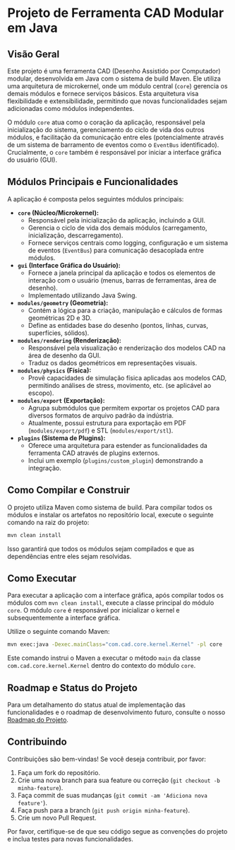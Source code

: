# Projeto de Ferramenta CAD Modular em Java

## Visão Geral

Este projeto é uma ferramenta CAD (Desenho Assistido por Computador) modular, desenvolvida em Java com o sistema de build Maven. Ele utiliza uma arquitetura de microkernel, onde um módulo central (`core`) gerencia os demais módulos e fornece serviços básicos. Esta arquitetura visa flexibilidade e extensibilidade, permitindo que novas funcionalidades sejam adicionadas como módulos independentes.

O módulo `core` atua como o coração da aplicação, responsável pela inicialização do sistema, gerenciamento do ciclo de vida dos outros módulos, e facilitação da comunicação entre eles (potencialmente através de um sistema de barramento de eventos como o `EventBus` identificado). Crucialmente, o `core` também é responsável por iniciar a interface gráfica do usuário (GUI).

## Módulos Principais e Funcionalidades

A aplicação é composta pelos seguintes módulos principais:

*   **`core` (Núcleo/Microkernel):**
    *   Responsável pela inicialização da aplicação, incluindo a GUI.
    *   Gerencia o ciclo de vida dos demais módulos (carregamento, inicialização, descarregamento).
    *   Fornece serviços centrais como logging, configuração e um sistema de eventos (`EventBus`) para comunicação desacoplada entre módulos.
*   **`gui` (Interface Gráfica do Usuário):**
    *   Fornece a janela principal da aplicação e todos os elementos de interação com o usuário (menus, barras de ferramentas, área de desenho).
    *   Implementado utilizando Java Swing.
*   **`modules/geometry` (Geometria):**
    *   Contém a lógica para a criação, manipulação e cálculos de formas geométricas 2D e 3D.
    *   Define as entidades base do desenho (pontos, linhas, curvas, superfícies, sólidos).
*   **`modules/rendering` (Renderização):**
    *   Responsável pela visualização e renderização dos modelos CAD na área de desenho da GUI.
    *   Traduz os dados geométricos em representações visuais.
*   **`modules/physics` (Física):**
    *   Provê capacidades de simulação física aplicadas aos modelos CAD, permitindo análises de stress, movimento, etc. (se aplicável ao escopo).
*   **`modules/export` (Exportação):**
    *   Agrupa submódulos que permitem exportar os projetos CAD para diversos formatos de arquivo padrão da indústria.
    *   Atualmente, possui estrutura para exportação em PDF (`modules/export/pdf`) e STL (`modules/export/stl`).
*   **`plugins` (Sistema de Plugins):**
    *   Oferece uma arquitetura para estender as funcionalidades da ferramenta CAD através de plugins externos.
    *   Inclui um exemplo (`plugins/custom_plugin`) demonstrando a integração.

## Como Compilar e Construir

O projeto utiliza Maven como sistema de build. Para compilar todos os módulos e instalar os artefatos no repositório local, execute o seguinte comando na raiz do projeto:

```bash
mvn clean install
```

Isso garantirá que todos os módulos sejam compilados e que as dependências entre eles sejam resolvidas.

## Como Executar

Para executar a aplicação com a interface gráfica, após compilar todos os módulos com `mvn clean install`, execute a classe principal do módulo `core`. O módulo `core` é responsável por inicializar o kernel e subsequentemente a interface gráfica.

Utilize o seguinte comando Maven:

```bash
mvn exec:java -Dexec.mainClass="com.cad.core.kernel.Kernel" -pl core
```
Este comando instrui o Maven a executar o método `main` da classe `com.cad.core.kernel.Kernel` dentro do contexto do módulo `core`.

## Roadmap e Status do Projeto

Para um detalhamento do status atual de implementação das funcionalidades e o roadmap de desenvolvimento futuro, consulte o nosso [Roadmap do Projeto](ROADMAP.md).

## Contribuindo

Contribuições são bem-vindas! Se você deseja contribuir, por favor:
1. Faça um fork do repositório.
2. Crie uma nova branch para sua feature ou correção (`git checkout -b minha-feature`).
3. Faça commit de suas mudanças (`git commit -am 'Adiciona nova feature'`).
4. Faça push para a branch (`git push origin minha-feature`).
5. Crie um novo Pull Request.

Por favor, certifique-se de que seu código segue as convenções do projeto e inclua testes para novas funcionalidades.